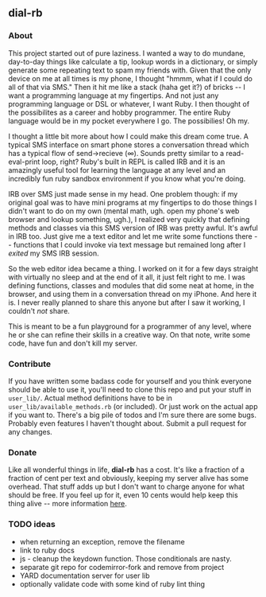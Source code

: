 ## dial-rb

### About

This project started out of pure laziness. I wanted a way to do mundane, day-to-day things like
calculate a tip, lookup words in a dictionary, or simply generate some repeating text to spam 
my friends with. Given that the only device on me at all times is my phone, I thought "hmmm, what
if I could do all of that via SMS." Then it hit me like a stack (haha get it?) of bricks -- I want
a programming language at my fingertips. And not just any programming language or DSL or whatever, 
I want Ruby. I then thought of the possibilites as a career and hobby programmer. The entire Ruby
language would be in my pocket everywhere I go. The possibilies! Oh my.

I thought a little bit more about how I could make this dream come true. A typical SMS interface
on smart phone stores a conversation thread which has a typical flow of send->recieve (∞). Sounds 
pretty similar to a read-eval-print loop, right? Ruby's built in REPL is called IRB and it is 
an amazingly useful tool for learning the language at any level and an incredibly fun ruby sandbox
environment if you know what you're doing. 

IRB over SMS just made sense in my head. One problem though: if my original goal was to have mini
programs at my fingertips to do those things I didn't want to do on my own (mental math, ugh. open 
my phone's web browser and lookup something, ugh.), I realized very quickly that defining methods
and classes via this SMS version of IRB was pretty awful. It's awful in IRB too. Just give me a 
text editor and let me write some functions there -- functions that I could invoke via text message 
but remained long after I *exited* my SMS IRB session. 

So the web editor idea became a thing. I worked on it for a few days straight with virtually no 
sleep and at the end of it all, it just felt right to me. I was defining functions, classes and 
modules that did some neat at home, in the browser, and using them in a conversation thread on my 
iPhone. And here it is. I never really planned to share this anyone but after I saw it working, I 
couldn't *not* share. 

This is meant to be a fun playground for a programmer of any level, where he or she can refine their 
skills in a creative way. On that note, write some code, have fun and don't kill my server.

### Contribute

If you have written some badass code for yourself and you think everyone should be able to use it, 
you'll need to clone this repo and put your stuff in `user_lib/`. Actual method definitions have to 
be in `user_lib/available_methods.rb` (or included). Or just work on the actual app if you want to. 
There's a big pile of todos and I'm sure there are some bugs. Probably even features I haven't thought 
about. Submit a pull request for any changes.

### Donate

Like all wonderful things in life, **dial-rb** has a cost. It's like a fraction of a fraction of cent 
per text and obviously, keeping my server alive has some overhead. That stuff adds up but I don't want 
to charge anyone for what should be free. If you feel up for it, even 10 cents would help keep this  
thing alive -- more information [here](https://www.gittip.com/jguest/).

### TODO ideas
* when returning an exception, remove the filename
* link to ruby docs
* js - cleanup the keydown function. Those conditionals are nasty.
* separate git repo for codemirror-fork and remove from project
* YARD documentation server for user lib
* optionally validate code with some kind of ruby lint thing
